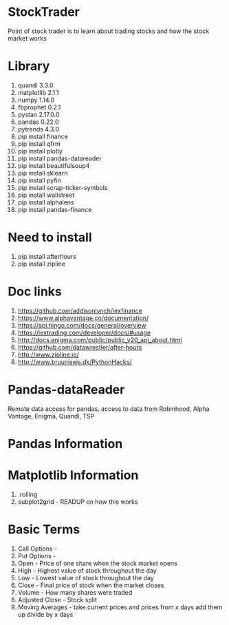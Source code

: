 # StockTrader

Point of stock trader is to learn about trading stocks and how the stock market works

# Library

1. quandl 3.3.0
2. matplotlib 2.1.1
3. numpy 1.14.0
4. fbprophet 0.2.1
5. pystan 2.17.0.0
6. pandas 0.22.0
7. pytrends 4.3.0
8. pip install finance
9. pip install qfrm
10. pip install plotly
11. pip install pandas-datareader
12. pip install beautifulsoup4
13. pip install sklearn
14. pip install pyfin
15. pip install scrap-ticker-symbols
16. pip install wallstreet
17. pip install alphalens
18. pip install pandas-finance

# Need to install
1. pip install afterhours
2. pip install zipline



# Doc links
1. https://github.com/addisonlynch/iexfinance
2. https://www.alphavantage.co/documentation/
3. https://api.tiingo.com/docs/general/overview
4. https://iextrading.com/developer/docs/#usage
5. http://docs.enigma.com/public/public_v20_api_about.html
6. https://github.com/datawrestler/after-hours
7. http://www.zipline.io/
8. http://www.bruunisejs.dk/PythonHacks/

# Pandas-dataReader

Remote data access for pandas, access to data from Robinhood, Alpha Vantage, Enigma, Quandl, TSP


# Pandas Information

# Matplotlib Information

1. .rolling
2. subplot2grid - READUP on how this works

# Basic Terms
1. Call Options -
2. Put Options -
3. Open - Price of one share when the stock market opens
4. High - Highest value of stock throughout the day
5. Low - Lowest value of stock throughout the day
6. Close - Final price of stock when the market closes
7. Volume - How many shares were traded
8. Adjusted Close - Stock split
9. Moving Averages - take current prices and prices from x days add them up divide by x days
